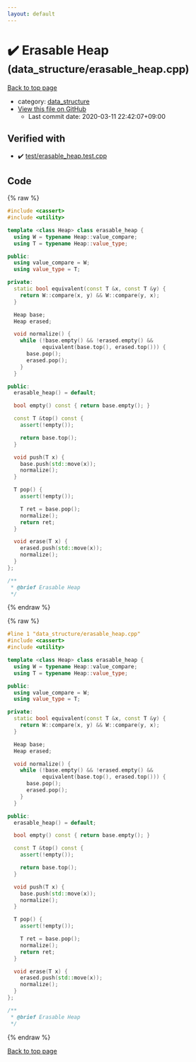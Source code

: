 ```yaml
---
layout: default
---
```


<!-- mathjax config similar to math.stackexchange -->
<script type="text/javascript" async
  src="https://cdnjs.cloudflare.com/ajax/libs/mathjax/2.7.5/MathJax.js?config=TeX-MML-AM_CHTML">
</script>
<script type="text/x-mathjax-config">
  MathJax.Hub.Config({
    TeX: { equationNumbers: { autoNumber: "AMS" }},
    tex2jax: {
      inlineMath: [ ['$','$'] ],
      processEscapes: true
    },
    "HTML-CSS": { matchFontHeight: false },
    displayAlign: "left",
    displayIndent: "2em"
  });
</script>

<script type="text/javascript" src="https://cdnjs.cloudflare.com/ajax/libs/jquery/3.4.1/jquery.min.js"></script>
<script src="https://cdn.jsdelivr.net/npm/jquery-balloon-js@1.1.2/jquery.balloon.min.js" integrity="sha256-ZEYs9VrgAeNuPvs15E39OsyOJaIkXEEt10fzxJ20+2I=" crossorigin="anonymous"></script>
<script type="text/javascript" src="../../assets/js/copy-button.js"></script>
<link rel="stylesheet" href="../../assets/css/copy-button.css" />


# :heavy_check_mark: Erasable Heap <small>(data_structure/erasable_heap.cpp)</small>

<a href="../../index.html">Back to top page</a>

* category: <a href="../../index.html#c8f6850ec2ec3fb32f203c1f4e3c2fd2">data_structure</a>
* <a href="{{ site.github.repository_url }}/blob/master/data_structure/erasable_heap.cpp">View this file on GitHub</a>
    - Last commit date: 2020-03-11 22:42:07+09:00




## Verified with

* :heavy_check_mark: <a href="../../verify/test/erasable_heap.test.cpp.html">test/erasable_heap.test.cpp</a>


## Code

<a id="unbundled"></a>
{% raw %}
```cpp
#include <cassert>
#include <utility>

template <class Heap> class erasable_heap {
  using W = typename Heap::value_compare;
  using T = typename Heap::value_type;

public:
  using value_compare = W;
  using value_type = T;

private:
  static bool equivalent(const T &x, const T &y) {
    return W::compare(x, y) && W::compare(y, x);
  }

  Heap base;
  Heap erased;

  void normalize() {
    while (!base.empty() && !erased.empty() &&
           equivalent(base.top(), erased.top())) {
      base.pop();
      erased.pop();
    }
  }

public:
  erasable_heap() = default;

  bool empty() const { return base.empty(); }

  const T &top() const {
    assert(!empty());

    return base.top();
  }

  void push(T x) {
    base.push(std::move(x));
    normalize();
  }

  T pop() {
    assert(!empty());

    T ret = base.pop();
    normalize();
    return ret;
  }

  void erase(T x) {
    erased.push(std::move(x));
    normalize();
  }
};

/**
 * @brief Erasable Heap
 */

```
{% endraw %}

<a id="bundled"></a>
{% raw %}
```cpp
#line 1 "data_structure/erasable_heap.cpp"
#include <cassert>
#include <utility>

template <class Heap> class erasable_heap {
  using W = typename Heap::value_compare;
  using T = typename Heap::value_type;

public:
  using value_compare = W;
  using value_type = T;

private:
  static bool equivalent(const T &x, const T &y) {
    return W::compare(x, y) && W::compare(y, x);
  }

  Heap base;
  Heap erased;

  void normalize() {
    while (!base.empty() && !erased.empty() &&
           equivalent(base.top(), erased.top())) {
      base.pop();
      erased.pop();
    }
  }

public:
  erasable_heap() = default;

  bool empty() const { return base.empty(); }

  const T &top() const {
    assert(!empty());

    return base.top();
  }

  void push(T x) {
    base.push(std::move(x));
    normalize();
  }

  T pop() {
    assert(!empty());

    T ret = base.pop();
    normalize();
    return ret;
  }

  void erase(T x) {
    erased.push(std::move(x));
    normalize();
  }
};

/**
 * @brief Erasable Heap
 */

```
{% endraw %}

<a href="../../index.html">Back to top page</a>

